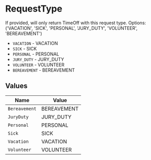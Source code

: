 # RequestType

If provided, will only return TimeOff with this request type. Options: ('VACATION', 'SICK', 'PERSONAL', 'JURY_DUTY', 'VOLUNTEER', 'BEREAVEMENT')

* `VACATION` - VACATION
* `SICK` - SICK
* `PERSONAL` - PERSONAL
* `JURY_DUTY` - JURY_DUTY
* `VOLUNTEER` - VOLUNTEER
* `BEREAVEMENT` - BEREAVEMENT


## Values

| Name          | Value         |
| ------------- | ------------- |
| `Bereavement` | BEREAVEMENT   |
| `JuryDuty`    | JURY_DUTY     |
| `Personal`    | PERSONAL      |
| `Sick`        | SICK          |
| `Vacation`    | VACATION      |
| `Volunteer`   | VOLUNTEER     |